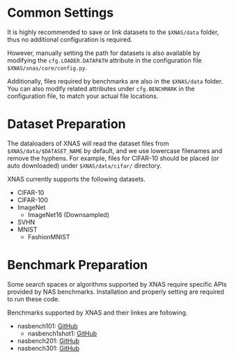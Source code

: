 # Common Settings

It is highly recommended to save or link datasets to the `$XNAS/data` folder, thus no additional configuration is required. 

However, manually setting the path for datasets is also available by modifying the `cfg.LOADER.DATAPATH` attribute in the configuration file `$XNAS/xnas/core/config.py`.

Additionally, files required by benchmarks are also in the `$XNAS/data` folder. You can also modify related attributes under `cfg.BENCHMARK` in the configuration file, to match your actual file locations.


# Dataset Preparation

The dataloaders of XNAS will read the dataset files from `$XNAS/data/$DATASET_NAME` by default, and we use lowercase filenames and remove the hyphens. For example, files for CIFAR-10 should be placed (or auto downloaded) under `$XNAS/data/cifar/` directory.

XNAS currently supports the following datasets.

- CIFAR-10
- CIFAR-100
- ImageNet
  - ImageNet16 (Downsampled)
- SVHN
- MNIST
  - FashionMNIST

# Benchmark Preparation

Some search spaces or algorithms supported by XNAS require specific APIs provided by NAS benchmarks. Installation and properly setting are required to run these code.

Benchmarks supported by XNAS and their linkes are following.
- nasbench101: [GitHub](https://github.com/google-research/nasbench)
  - nasbench1shot1: [GitHub](https://github.com/automl/nasbench-1shot1)
- nasbench201: [GitHub](https://github.com/D-X-Y/NAS-Bench-201)
- nasbench301: [GitHub](https://github.com/automl/nasbench301)

